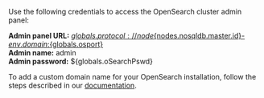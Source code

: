 Use the following credentials to access the OpenSearch cluster admin panel:

**Admin panel URL:** [${globals.protocol}://node${nodes.nosqldb.master.id}-${env.domain}:${globals.osport}](${globals.protocol}://node${nodes.nosqldb.master.id}-${env.domain}:${globals.osport})  
**Admin name:** admin  
**Admin password:** ${globals.oSearchPswd}  

To add a custom domain name for your OpenSearch installation, follow the steps described in our [documentation](https://www.virtuozzo.com/application-platform-docs/custom-domains/).
